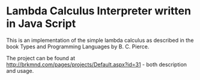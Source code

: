 # Lambda Calculus Interpreter written in Java Script

This is an implementation of the simple lambda calculus as described in the book Types and Programming Languages by B. C. Pierce.

The project can be found at http://brkmnd.com/pages/projects/Default.aspx?id=31 - both description and usage.
